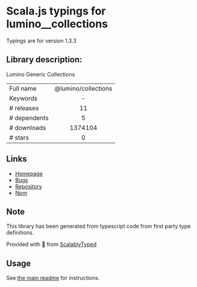 
# Scala.js typings for lumino__collections

Typings are for version 1.3.3

## Library description:
Lumino Generic Collections

|                    |                 |
| ------------------ | :-------------: |
| Full name          | @lumino/collections |
| Keywords           | - |
| # releases         | 11 |
| # dependents       | 5 |
| # downloads        | 1374104 |
| # stars            | 0 |

## Links
- [Homepage](https://github.com/jupyterlab/lumino)
- [Bugs](https://github.com/jupyterlab/lumino/issues)
- [Repository](https://github.com/jupyterlab/lumino)
- [Npm](https://www.npmjs.com/package/%40lumino%2Fcollections)
    


## Note
This library has been generated from typescript code from first party type definitions.

Provided with :purple_heart: from [ScalablyTyped](https://github.com/oyvindberg/ScalablyTyped)

## Usage
See [the main readme](../../readme.md) for instructions.


